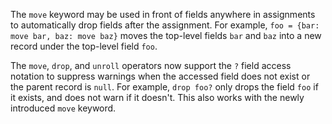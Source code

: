 The `move` keyword may be used in front of fields anywhere in assignments to
automatically drop fields after the assignment. For example, `foo = {bar: move
bar, baz: move baz}` moves the top-level fields `bar` and `baz` into a new
record under the top-level field `foo`.

The `move`, `drop`, and `unroll` operators now support the `?` field access
notation to suppress warnings when the accessed field does not exist or the
parent record is `null`. For example, `drop foo?` only drops the field `foo` if
it exists, and does not warn if it doesn't. This also works with the newly
introduced `move` keyword.
